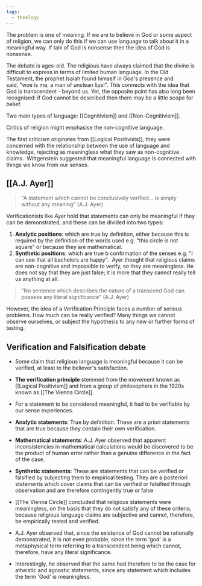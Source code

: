 ```yaml
---
tags:
  - theology
---
```

The problem is one of meaning. If we are to believe in God or some aspect of religion, we can only do this if we can use language to talk about it in a meaningful way. If talk of God is nonsense then the idea of God is nonsense.

The debate is ages-old. The religious have always claimed that the divine is difficult to express in terms of limited human language. In the Old Testament, the prophet Isaiah found himself in God's presence and said, "woe is me, a man of unclean lips!". This connects with the idea that God is transcendent - beyond us. Yet, the opposite point has also long been recognised: if God cannot be described then there may be a little scope for belief.

Two main types of language: [[Cognitivism]] and [[Non-Cognitivism]].

Critics of religion might emphasise the non-cognitive language.

The first criticism originates from [[Logical Positivists]], they were concerned with the relationship between the use of language and knowledge, rejecting as meaningless what they saw as non-cognitive claims. 
Wittgenstein suggested that meaningful language is connected with things we know from our senses.

## [[A.J. Ayer]] 

> "A statement which cannot be conclusively verified… is simply without any meaning" (A.J. Ayer)

Verificationists like Ayer hold that statements can only be meaningful if they can be demonstrated, and these can be divided into two types:

1.  **Analytic positions**: which are true by definition, either because this is required by the definition of the words used e.g. "this circle is not square" or because they are mathematical.
2.  **Synthetic positions**: which are true b confirmation of the senses e.g. "I can see that all bachelors are happy". 
    Ayer thought that religious claims are non-cognitive and impossible to verify, so they are meaningless. He does not say that they are just false; it is more that they cannot really tell us anything at all.

> "No sentence which describes the nature of a transcend God can possess any literal significance" (A.J. Ayer)

However, the idea of a Verification Principle faces a number of serious problems. How much can be really verified? Many things we cannot observe ourselves, or subject the hypothesis to any new or further forms of testing.

## Verification and Falsification debate

- Some claim that religious language is meaningful because it can be verified, at least to the believer's satisfaction.
- **The verification principle** stemmed from the movement known as [[Logical Positivism]] and from a group of philosophers in the 1920s known as [[The Vienna Circle]].
- For a statement to be considered meaningful, it had to be verifiable by our sense experiences.

- **Analytic statements**: True by definition. These are a priori statements that are true because they contain their own verification.
- **Mathematical statements**: A.J. Ayer observed that apparent inconsistencies in mathematical calculations would be discovered to be the product of human error rather than a genuine difference in the fact of the case.
- **Synthetic statements**: These are statements that can be verified or falsified by subjecting them to empirical testing. They are a posteriori statements which cover claims that can be verified or falsified through observation and are therefore contingently true or false

- [[The Vienna Circle]] concluded that religious statements were meaningless, on the basis that they do not satisfy any of these criteria, because religious language claims are subjective and cannot, therefore, be empirically tested and verified.
- A.J. Ayer observed that, since the existence of God cannot be rationally demonstrated, it is not even probable, since the term 'god' is a metaphysical term referring to a transcendent being which cannot, therefore, have any literal significance.
- Interestingly, he observed that the same had therefore to be the case for atheistic and agnostic statements, since any statement which includes the term 'God' is meaningless.
